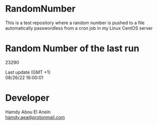 # RandomNumber    
This is a test repository where a random number is pushed to a file automatically passwordless from a cron job in my Linux CentOS server    
# Random Number of the last run   
23290
      
Last update (GMT +1)    
08/26/22 16:00:01
# Developer    
Hamdy Abou El Anein   
hamdy.aea@protonmail.com

